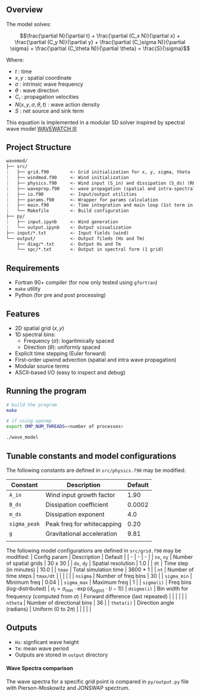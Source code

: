 ## Overview

The model solves:
```math
\frac{\partial N}{\partial t} + \frac{\partial (C_x N)}{\partial x} + \frac{\partial (C_y N)}{\partial y} + \frac{\partial (C_\sigma N)}{\partial \sigma} + \frac{\partial (C_\theta N)}{\partial \theta} = \frac{S}{\sigma}
```

Where:
- $t$ : time
- $x, y$ : spatial coordinate
- $\sigma$ : intrinsic wave frequency
- $\theta$ : wave direction
- $C_i$ : propagation velocities
- $N(x, y, \sigma, \theta, t)$ : wave action density
- $S$ : net source and sink term

This equation is implemented in a modular 5D solver inspired by spectral wave model [WAVEWATCH III](https://github.com/NOAA-EMC/WW3)

## Project Structure
```markdown
wavemod/
├── src/
|   ├── grid.f90        <- Grid initialization for x, y, sigma, theta
|   ├── windmod.f90     <- Wind initialization
|   ├── physics.f90     <- Wind input (S_in) and dissipation (S_ds) (RHS)
|   ├── waveprop.f90    <- wave propagation (spatial and intra-spectral) (2nd, 3rd, 4th, and 5th terms in LHS)
|   ├── io.f90          <- Input/output utilities
|   ├── params.f90      <- Wrapper for params calculation
|   ├── main.f90        <- Time integration and main loop (1st term in LHS)
|   └── Makefile        <- Build configuration
├── py/
|   ├── input.ipynb     <- Wind generation
|   └── output.ipynb    <- Output visualization
├── input/*.txt         <- Input fields (wind)
└── output/             <- Output fileds (Hs and Tm)
    ├── diag/*.txt      <- Output Hs and Tm
    └── spc/*.txt       <- Output in spectral form (1 grid)
```

## Requirements

- Fortran 90+ compiler (for now only tested using `gfortran`)
- `make` utility
- Python (for pre and post processing)

## Features

- 2D spatial grid $(x, y)$
- 1D spectral bins:
    - Frequency $(\sigma)$: logaritmically spaced
    - Direction $(\theta)$: uniformly spaced
- Explicit time stepping (Euler forward)
- First-order upwind advection (spatial and intra wave propagation)
- Modular source terms
- ASCII-based I/O (easy to inspect and debug)

## Running the program

```bash
# build the program
make

# if using openmp
export OMP_NUM_THREADS=<number of processes>

./wave_model
```

## Tunable constants and model configurations

The following constants are defined in `src/physics.f90` may be modified:

| Constant      | Description                   | Default   |
| -             | -                             | -         |
| `A_in`        | Wind input growth factor      | 1.90      |
| `B_ds`        | Dissipation coefficient       | 0.0002    |
| `m_ds`        | Dissipation exponent          | 4.0       |
| `sigma_peak`  | Peak freq for whitecapping    | 0.20      |
| `g`           | Gravitational acceleration    | 9.81      |
|               |                               |           |

The following model configurations are defined in `src/grid.f90` may be modified:
| Config param  | Description                   | Default   |
| -             | -                             | -         |
| `nx`, `ny`    | Number of spatial grids       | 30 x 30   |
| `dx`, `dy`    | Spatial resolution            | 1.0       |
| `dt`          | Time step (in minutes)        | 10.0      |
| `tmax`        | Total simulation time         | 3600 * 1  |
| `nt`          | Number of time steps          | `tmax/dt` |
|               |                               |           |
| `nsigma`      | Number of freq bins           | 30        |
| `sigma_min`   | Minimum freq                  | 0.04      |
| `sigma_max`   | Maximum freq                  | 1         |
| `sigma(i)`    | Freq bins (log-distributed)   | $\sigma_i = \sigma_{min} \cdot \exp(d_{log(\sigma)} \cdot(i-1))$
| `dsigma(i)`   | Bin width for frequency (computed from $\sigma$) | Forward difference (last repeated) |
|               |                               |           |
| `ntheta`      | Number of directional bins    | 36        |
| `theta(i)`    | Direction angle (radians)     | Uniform ($0$ to $2\pi$) |
|               |                               |           |

## Outputs
- `Hs`: signficant wave height
- `Tm`: mean wave period
- Outputs are stored in `output` directory

#### Wave Spectra comparison
The wave spectra for a specific grid point is compared in `py/output.py` file with Pierson-Moskowitz and JONSWAP spectrum.

